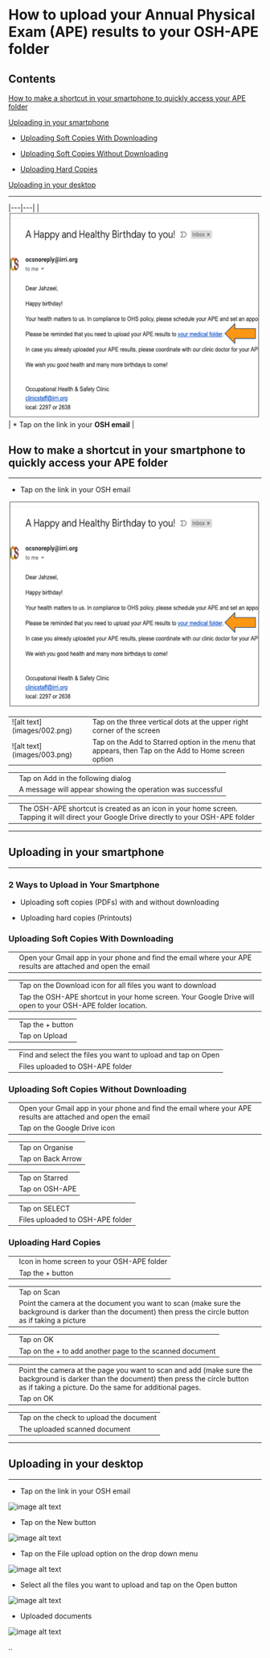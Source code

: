 # **How to upload your Annual Physical Exam (APE) results to your OSH-APE folder**

## **Contents**

[How to make a shortcut in your smartphone to quickly access your APE folder](#how-to-make-a-shortcut-in-your-smartphone-to-quickly-access-your-ape-folder)

[Uploading in your smartphone](#uploading-in-your-smartphone)

* [Uploading Soft Copies With Downloading](#uploading-soft-copies-with-downloading)

* [Uploading Soft Copies Without Downloading](#uploading-soft-copies-without-downloading)

* [Uploading Hard Copies](#uploading-hard-copies)

[Uploading in your desktop](#uploading-in-your-desktop)

* * *


|---|---|
| ![alt text](images/osh_email.png) | * Tap on the link in your **OSH email** |



## **How to make a shortcut in your smartphone to quickly access your APE folder**

* * *


* Tap on the link in your OSH email

![image alt text](images/osh_email.png)

<table>
  <tr>
    <td>![alt text](images/002.png)</td>
    <td>Tap on the three vertical dots at the upper right corner of the screen</td>
  </tr>
  <tr>
    <td>![alt text](images/003.png)</td>
    <td>Tap on the Add to Starred option in the menu that appears, then
Tap on the Add to Home screen option</td>
  </tr>
</table>


<table>
  <tr>
    <td></td>
    <td>Tap on Add in the following dialog</td>
  </tr>
  <tr>
    <td></td>
    <td>A message will appear showing the operation was successful</td>
  </tr>
</table>


<table>
  <tr>
    <td></td>
    <td>The OSH-APE shortcut is created as an icon in your home screen. Tapping it will direct your Google Drive directly to your OSH-APE folder</td>
  </tr>
</table>


* * *


## **Uploading in your smartphone**

* * *


### **2 Ways to Upload in Your Smartphone**

* Uploading soft copies (PDFs) with and without downloading

* Uploading hard copies (Printouts)

### **Uploading Soft Copies With Downloading**

<table>
  <tr>
    <td></td>
    <td>Open your Gmail app in your phone and find the email where your APE results are attached and open the email</td>
  </tr>
</table>


<table>
  <tr>
    <td></td>
    <td>Tap on the Download icon for all files you want to download</td>
  </tr>
  <tr>
    <td></td>
    <td>Tap the OSH-APE shortcut in your home screen. Your Google Drive will open to your OSH-APE folder location.</td>
  </tr>
</table>


<table>
  <tr>
    <td></td>
    <td>Tap the + button</td>
  </tr>
  <tr>
    <td></td>
    <td>Tap on Upload</td>
  </tr>
</table>


<table>
  <tr>
    <td></td>
    <td>Find and select the files you want to upload and tap on Open</td>
  </tr>
  <tr>
    <td></td>
    <td>Files uploaded to OSH-APE folder</td>
  </tr>
</table>


### **Uploading Soft Copies Without Downloading**

<table>
  <tr>
    <td></td>
    <td>Open your Gmail app in your phone and find the email where your APE results are attached and open the email</td>
  </tr>
  <tr>
    <td></td>
    <td>Tap on the Google Drive icon</td>
  </tr>
</table>


<table>
  <tr>
    <td></td>
    <td>Tap on Organise</td>
  </tr>
  <tr>
    <td></td>
    <td>Tap on Back Arrow</td>
  </tr>
</table>


<table>
  <tr>
    <td></td>
    <td>Tap on Starred</td>
  </tr>
  <tr>
    <td></td>
    <td>Tap on OSH-APE</td>
  </tr>
</table>


<table>
  <tr>
    <td></td>
    <td>Tap on SELECT</td>
  </tr>
  <tr>
    <td></td>
    <td>Files uploaded to OSH-APE folder</td>
  </tr>
</table>


### **Uploading Hard Copies**

<table>
  <tr>
    <td></td>
    <td>Icon in home screen to your OSH-APE folder</td>
  </tr>
  <tr>
    <td></td>
    <td>Tap the + button</td>
  </tr>
</table>


<table>
  <tr>
    <td></td>
    <td>Tap on Scan</td>
  </tr>
  <tr>
    <td></td>
    <td>Point the camera at the document you want to scan (make sure the background is darker than the document) then press the circle button as if taking a picture</td>
  </tr>
</table>


<table>
  <tr>
    <td></td>
    <td>Tap on OK</td>
  </tr>
  <tr>
    <td></td>
    <td>Tap on the + to add another page to the scanned document</td>
  </tr>
</table>


<table>
  <tr>
    <td></td>
    <td>Point the camera at the page you want to scan and add (make sure the background is darker than the document) then press the circle button as if taking a picture. Do the same for additional pages.</td>
  </tr>
  <tr>
    <td></td>
    <td>Tap on OK</td>
  </tr>
</table>


<table>
  <tr>
    <td></td>
    <td>Tap on the check to upload the document</td>
  </tr>
  <tr>
    <td></td>
    <td>The uploaded scanned document</td>
  </tr>
</table>


* * *


## **Uploading in your desktop**

* * *


* Tap on the link in your OSH email

![image alt text](image_1.png)

* Tap on the New button

![image alt text](image_2.png)

* Tap on the File upload option on the drop down menu

![image alt text](image_3.png)

* Select all the files you want to upload and tap on the Open button

![image alt text](image_4.png)

* Uploaded documents

![image alt text](image_5.png)

..


